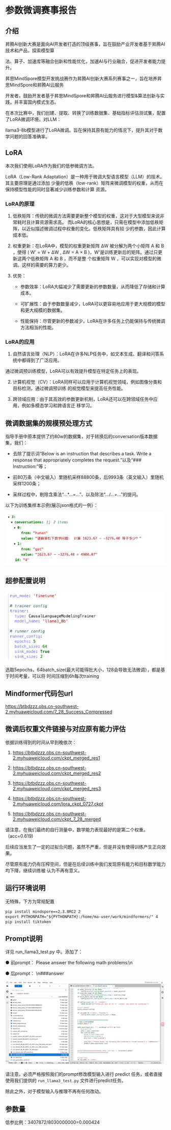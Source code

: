 # 参数微调赛事报告


## 介绍


昇腾AI创新⼤赛是⾯向AI开发者打造的顶级赛事，旨在⿎励产业开发者基于昇腾AI技术和产品，探索模型算

法、算⼦、加速库等融合创新和性能优化，加速AI与⾏业融合，促进开发者能⼒提升。


昇思MindSpore模型开发挑战赛作为昇腾AI创新⼤赛系列赛事之⼀，旨在培养昇思MindSpore和昇腾AI云服务

开发者，⿎励开发者基于昇思MindSpore和昇腾AI云服务进⾏模型&算法创新与实践，并丰富国内模式⽣态。

在本次⽐赛中，我们创建、提取、转换了训练数据集、基础指标评估测试集，配置了LoRA微调环境，对LLM：

llama3-8b模型进⾏了LoRA微调。旨在保持其原有能⼒的情况下，提升其对于数学问题的回答准确率。


## LoRA

本次我们使⽤LoRA作为我们的低参微调⽅法。

LoRA（Low-Rank Adaptation）是⼀种⽤于微调⼤型语⾔模型（LLM）的技术。其主要原理是通过添加 少量的低秩（low-rank）矩阵来微调模型的权重，从⽽在保持模型性能的同时显著减少训练参数和计算 资源。


### LoRA的原理


1. 低秩矩阵：传统的微调⽅法需要更新整个模型的权重，这对于⼤型模型来说⾮常耗时且计算资源需求⾼。 ⽽LoRA的核⼼思想是，只需在模型中添加低秩矩阵，以近似描述微调过程中权重的变化。低秩矩阵具有较 少的参数，因此计算成本低。
2. 权重更新：在LoRA中，模型的权重更新矩阵 ΔW 被分解为两个⼩矩阵 A 和 B ，使得 ( W' = W + ΔW , ΔW = A × B )，W'是训练更新后的矩阵。通过只更新这两个低秩矩阵 A 和 B ，⽽不是整
个权重矩阵 W ，可以实现对模型的微调。这样的需要的算⼒更少。

3. 优势：

    - 参数效率：LoRA⼤幅减少了需要更新的参数数量，从⽽降低了存储和计算成本。

    - 可扩展性：由于参数数量减少，LoRA可以更容易地应⽤于更⼤规模的模型和更⼤规模的数据集。
    - 性能保持：尽管更新的参数减少，LoRA在许多任务上仍能保持与传统微调⽅法相当的性能。


### LoRA的应⽤

1. ⾃然语⾔处理（NLP）：LoRA在许多NLP任务中，如⽂本⽣成、翻译和问答系统中都得到了⼴泛应⽤。

通过微调预训练模型，LoRA可以有效提升模型在特定任务上的表现。


2. 计算机视觉（CV）：LoRA同样可以应⽤于计算机视觉领域，例如图像分类和⽬标检测，通过微调预训练 的视觉模型来提⾼任务性能。

3. 跨领域应⽤：由于其⾼效的参数更新机制，LoRA还可以在跨领域任务中应⽤，例如多模态学习和跨语⾔迁 移学习。


## 微调数据集的规模预处理⽅式

指导⼿册中原本提供了约80w的数据集，对于转换后的conversation版本数据集，我们：

- 去除了提示词“Below is an instruction that describes a task. Write a response that appropriately completes the request.”以及“### Instruction:”等；
- 前80万条（中⽂输⼊）⾥随机采样88800条，后9993条（英⽂输⼊）⾥随机采样1200条；

- 采样过程中，剔除含乘法“...*...=...”、以及除法“.../...=...”的提问。

以下为训练集样本示例(展示json格式的⼀例）：


![输入图片说明](image/%E5%B1%8F%E5%B9%95%E6%88%AA%E5%9B%BE%202024-08-22%20172252.png)



## 超参配置说明

![输入图片说明](image/%E5%B1%8F%E5%B9%95%E6%88%AA%E5%9B%BE%202024-08-22%20172513.png)


选取5epochs，64batch_size(最⼤可能得批⼤⼩，128会导致⽆法微调），都是基于时间考量，可以将 时间压缩到6h每次training


## Mindformer代码包url

https://btbdzzz.obs.cn-southwest-2.myhuaweicloud.com/7_28_Success_Compressed


## 微调后权重⽂件链接与对应原有能⼒评估

依据训练得到的时间从早到晚依次：

1. https://btbdzzz.obs.cn-southwest-2.myhuaweicloud.com/ckpt_merged_res1

2. https://btbdzzz.obs.cn-southwest-2.myhuaweicloud.com/ckpt_merged_res2

3. https://btbdzzz.obs.cn-southwest-2.myhuaweicloud.com/ckpt_merged_res3

4. https://btbdzzz.obs.cn-southwest-2.myhuaweicloud.com/lora_ckpt_0727.ckpt

5. https://btbdzzz.obs.cn-southwest-2.myhuaweicloud.com/ckpt_7_28_merged


请注意，在我们最终的⾃⾏测量中，数学能⼒表现最好的是第⼆个权重。（acc=0.619)

后续应当发⽣了⼀定的过拟合问题，虽然不严重，但是并没有使得训练产⽣正向效果。

尽管原有能⼒仍有压榨空间，但是在后续训练中我们发现原有能⼒和⽬标数学能⼒均下降，继续训练被 认为不再有意义。


## 运⾏环境说明

⽆特殊，下⽅为常规配置
```
pip install mindspore==2.3.0RC2 2
export PYTHONPATH="${PYTHONPATH}:/home/ma-user/work/mindformers/" 4
pip install tiktoken
```

## Prompt说明

详⻅ run_llama3_test.py 中。添加了：

●      前prompt： Please answer the following math problems:\n

●      后prompt： \n###answer

![输入图片说明](image/%E5%B1%8F%E5%B9%95%E6%88%AA%E5%9B%BE%202024-08-22%20172633.png)


请注意，必须严格按照我们的prompt修改模型输⼊进⾏ predict 任务，或者直接使⽤我们提供的 `run_llama3_test.py` ⽂件进⾏predict任务。

除此之外，对于模型输⼊与推理不再有任何改动。

## 参数量


低参⽐例：3407872/8030000000=0.000424



